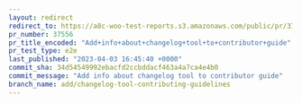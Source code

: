 ```yaml
---
layout: redirect
redirect_to: https://a8c-woo-test-reports.s3.amazonaws.com/public/pr/37556/e2e/index.html
pr_number: 37556
pr_title_encoded: "Add+info+about+changelog+tool+to+contributor+guide"
pr_test_type: e2e
last_published: "2023-04-03 16:45:40 +0000"
commit_sha: 34d54549992ebacfd2ccbddacf463a4a7ca4e4b0
commit_message: "Add info about changelog tool to contributor guide"
branch_name: add/changelog-tool-contributing-guidelines
---
```

